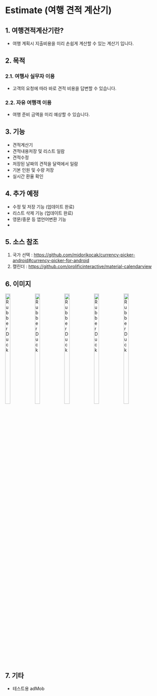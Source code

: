 # Estimate (여행 견적 계산기)

## 1. 여행견적계산기란?
* 여행 계획시 지출비용을 미리 손쉽게 계산할 수 있는 계산기 입니다. 

   


## 2. 목적
### 2.1. 여행사 실무자 이용
* 고객의 요청에 따라 바로 견적 비용을 답변할 수 있습니다.
### 2.2. 자유 여행객 이용
* 여행 준비 금액을 미리 예상할 수 있습니다.

   


## 3. 기능
+ 견적계산기
+ 견적내용저장 및 리스트 일람
+ 견적수정
+ 저장된 날짜의 견적을 달력에서 일람
+ 기본 인원 및 수량 저장
+ 실시간 환율 확인


   

## 4. 추가 예정
+ 수정 및 저장 기능 (업데이트 완료)
+ 리스트 삭제 기능 (업데이트 완료)
+ 영문/중문 등 앱언어변환 기능
+ 


   

## 5. 소스 참조
1. 국가 선택 : https://github.com/midorikocak/currency-picker-android#currency-picker-for-android
2. 캘린더 : https://github.com/prolificinteractive/material-calendarview

   


## 6. 이미지
<img src="https://user-images.githubusercontent.com/67582764/115197540-ad65f680-a123-11eb-977b-d8813f0b83b0.png" width="18%" height="30%" title="px(픽셀) 크기 설정" alt="RubberDuck"></img>
<img src="https://user-images.githubusercontent.com/67582764/115197548-ae972380-a123-11eb-9cad-ffb32137aa25.png" width="18%" height="30%" title="px(픽셀) 크기 설정" alt="RubberDuck"></img>
<img src="https://user-images.githubusercontent.com/67582764/115197550-af2fba00-a123-11eb-952d-e06c30ca2426.png" width="18%" height="30%" title="px(픽셀) 크기 설정" alt="RubberDuck"></img>
<img src="https://user-images.githubusercontent.com/67582764/115197551-afc85080-a123-11eb-8d1a-4f02e86a47ba.png" width="18%" height="30%" title="px(픽셀) 크기 설정" alt="RubberDuck"></img>
<img src="https://user-images.githubusercontent.com/67582764/115197555-b060e700-a123-11eb-9706-95e42b17c402.png" width="18%" height="30%" title="px(픽셀) 크기 설정" alt="RubberDuck"></img><br/>

   


## 7. 기타
- 테스트용 adMob

